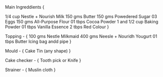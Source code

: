 Main Ingreddients {

1/4 cup Nestle + Nourish Milk
150 gms Butter
150 gms Powedered Sugar
03 Eggs
150 gms All-Purpose Flour
01 tbps Cocoa Powder
1 and 1/2 cup Baking Powder
01 tbps Vanilla Essence
2 tbps Red Colour
}

Topping - {
    100 gms Nestle Milkmaid
    400 gms Neesle + Nouridh Yougurt
    01 tbps Butter
    Icing bag andd pipe
}

Mould - {
    Cake Tin (any shape)
}

Cake checker - {
    Tooth pick 
    or
    Knife
}

Strainer - {
    Muslin cloth
}

